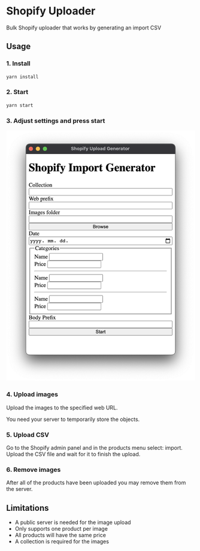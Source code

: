 # Shopify Uploader

Bulk Shopify uploader that works by generating an import CSV

## Usage

### 1. Install

```bash
yarn install
```

### 2. Start

```bash
yarn start
```

### 3. Adjust settings and press start

![](design/screenshot.png)

### 4. Upload images

Upload the images to the specified web URL.

You need your server to temporarily store the objects.

### 5. Upload CSV

Go to the Shopify admin panel and in the products menu select: import. Upload the CSV file and wait for it to finish the upload.

### 6. Remove images

After all of the products have been uploaded you may remove them from the server.

## Limitations

- A public server is needed for the image upload
- Only supports one product per image
- All products will have the same price
- A collection is required for the images
